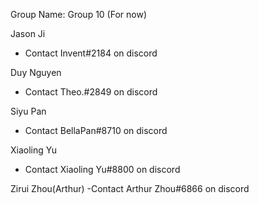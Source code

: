 Group Name: Group 10 (For now)

Jason Ji 
- Contact Invent#2184 on discord

Duy Nguyen
- Contact Theo.#2849 on discord

Siyu Pan
- Contact BellaPan#8710 on discord

Xiaoling Yu
- Contact Xiaoling Yu#8800 on discord

Zirui Zhou(Arthur)
-Contact Arthur Zhou#6866 on discord
